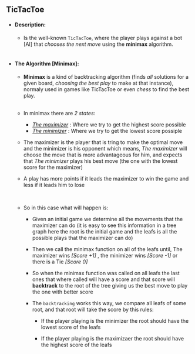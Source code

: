 ﻿## TicTacToe

- #### Description: <br>
   
    - Is the well-known `TicTacToe`, where the player plays against a bot [AI] that *chooses the next move* using the **minimax** algorithm. <br><br>

- #### The Algorithm [Minimax]:
   
   - **Minimax** is a kind of backtracking algorithm (finds *all* solutions for a given board, *choosing the best play* to make at that instance), normaly used in games like TicTacToe or even *chess* to find the best play. 
   
   <br>

   - In minimax there are *2 states*:
        - <u>*The maximizer*</u> : Where we try to get the highest score possible 
        - <u>*The minimizer*</u> : Where we try to get the lowest score possiple

    - The maximizer is the player that is tring to make the optimal move and the minimizer is his opponent which means, *The maximizer* will choose the move that is more advantageous for him, and expects that *The minimizer* plays his best move (the one with the lowest score for the maximizer)

    - A play has more points if it leads the maximizer to win the game and less if it leads him to lose

    <br>

    - So in this case what will happen is:
        
        - Given an initial game we determine all the movements that the maximizer can do (it is easy to see this information in a tree graph here the root is the initial game and the leafs is all the possible plays that the maximizer can do)

        - Then we call the minimax function on all of the leafs until, The maximizer wins *[Score +1]* , the minimizer wins *[Score -1]* or there is a Tie *[Score 0]*

        - So when the minimax function was called on all leafs the last ones that where called will have a score and that score will **backtrack** to the root of the tree giving us the best move to play the one with better score

        - The ``backtracking`` works this way, we compare all leafs of some root, and that root will take the score by this rules:
            
            - If the player playing is the minimizer the root should have the lowest score of the leafs

            - If the player playing is the maximizaer the root should have the highest score of the leafs


 
